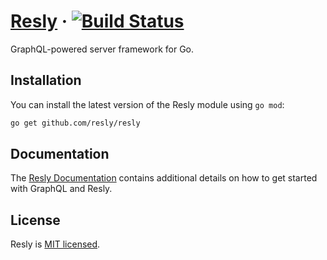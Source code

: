 # [Resly](https://resly.github.io/resly) &middot; [![Build Status][BuildStatus]](https://travis-ci.org/resly/resly)

GraphQL-powered server framework for Go.

## Installation

You can install the latest version of the Resly module using `go mod`:
```bash
go get github.com/resly/resly
```

## Documentation

The [Resly Documentation](https://resly.github.io/resly) contains additional
details on how to get started with GraphQL and Resly.

## License

Resly is [MIT licensed](LICENSE).

[BuildStatus]: https://travis-ci.org/resly/resly.svg?branch=master
